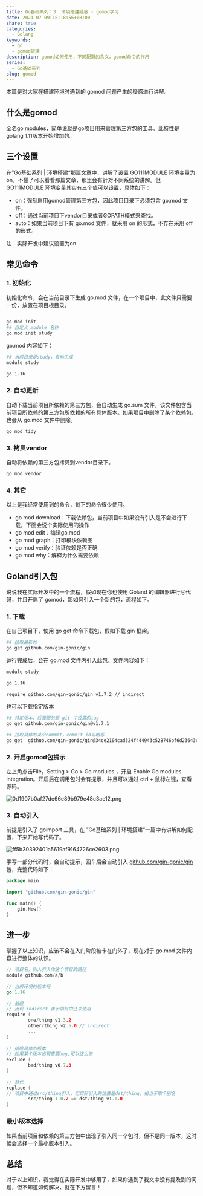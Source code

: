 ```yaml
---  
title: Go基础系列：3. 环境搭建疑惑 - gomod学习  
date: 2021-07-09T18:18:56+08:00  
share: true  
categories:  
  - Golang  
keywords:  
  - go  
  - gomod管理  
description: gomod如何使用，不同配置的含义，gomod命令的作用  
series:  
  - Go基础系列  
slug: gomod  
---  
```

  
  
本篇是对大家在搭建环境时遇到的 gomod 问题产生的疑惑进行讲解。  
  
## 什么是gomod  
  
全名go modules，简单说就是go项目用来管理第三方包的工具。此特性是 golang 1.11版本开始增加的。  
  
## 三个设置  
  
在”Go基础系列 | 环境搭建“那篇文章中，讲解了设置 GO111MODULE 环境变量为 on，不懂了可以看看那篇文章，那里会有针对不同系统的讲解。但 GO111MODULE 环境变量其实有三个值可以设置，具体如下：  
  
- on：强制启用gomod管理第三方包，因此项目目录下必须包含 go.mod 文件。  
- off：通过当前项目下vendor目录或者GOPATH模式来查找。  
- auto：如果当前项目下有 go.mod 文件，就采用 on 的形式，不存在采用 off 的形式。  
  
注：实际开发中建议设置为on  
  
## 常见命令  
  
### 1. 初始化  
  
初始化命令，会在当前目录下生成 go.mod 文件，在一个项目中，此文件只需要一份，放置在项目根目录。  
  
```bash  
  
go mod init   
## 自定义 module 名称  
go mod init study  
```  
  
go.mod 内容如下：  
  
```bash  
## 当前目录是study，自动生成  
module study  
  
go 1.16  
```  
  
### 2. 自动更新  
  
自动下载当前项目所依赖的第三方包，会自动生成 go.sum 文件，该文件包含当前项目所依赖的第三方包所依赖的所有具体版本。如果项目中删除了某个依赖包，也会从 go.mod 文件中删除。  
  
```bash  
go mod tidy  
```  
  
### 3. 拷贝vendor  
  
自动将依赖的第三方包拷贝到vendor目录下。  
  
```bash  
go mod vendor  
```  
  
### 4. 其它  
  
以上是我经常使用到的命令，剩下的命令很少使用。  
  
- go mod download：下载依赖包，当前项目中如果没有引入是不会进行下载，下面会说个实际使用的操作  
- go mod edit：编辑go.mod  
- go mod graph：打印模块依赖图  
- go mod verify：验证依赖是否正确  
- go mod why：解释为什么需要依赖  
  
## Goland引入包  
  
说说我在实际开发中的一个流程，假如现在你也使用 Goland 的编辑器进行写代码，并且开启了 gomod，那如何引入一个新的包，流程如下。  
  
### 1. 下载  
  
在自己项目下，使用 go get 命令下载包，假如下载 gin 框架。  
  
```bash  
## 拉取最新的  
go get github.com/gin-gonic/gin  
```  
  
运行完成后，会在 go.mod 文件内引入此包，文件内容如下：  
  
```bash  
module study  
  
go 1.16  
  
require github.com/gin-gonic/gin v1.7.2 // indirect  
```  
  
也可以下载指定版本  
  
```bash  
## 特定版本，后面跟的是 git 中设置的tag  
go get github.com/gin-gonic/gin@v1.7.1  
  
## 拉取具体的某个commit，commit id可略写  
go get  github.com/gin-gonic/gin@34ce2104cad324f444943c528746bf6d23643cd3  
```  
  
### 2. 开启gomod包提示  
  
左上角点击File，Setting > Go > Go modules ，开启 Enable Go modules integration。开启后在调用包时会有提示，并且可以通过 ctrl + 鼠标左键，查看源码。  
  
![0d1907b0af27de66e89b979e48c3ae12.png](/images/0d1907b0af27de66e89b979e48c3ae12.png)  
  
### 3. 自动引入  
  
前提是引入了 goimport 工具，在 ”Go基础系列 | 环境搭建“一篇中有讲解如何配置，下来开始写代码了。  
  
![ff5b30392401a5619af9164726ce2603.png](/images/ff5b30392401a5619af9164726ce2603.png)  
  
手写一部分代码时，会自动提示，回车后会自动引入 [github.com/gin-gonic/gin](http://github.com/gin-gonic/gin) 包，完整代码如下：  
  
```go  
package main  
  
import "github.com/gin-gonic/gin"  
  
func main() {  
	gin.New()  
}  
```  
  
## 进一步  
  
掌握了以上知识，应该不会在入门阶段被卡在门外了，现在对于 go.mod 文件内容进行整体的认识。  
  
```go  
// 项目名，别人引入你这个项目的路径  
module github.com/a/b  
  
// 当前环境的版本号  
go 1.16  
  
// 依赖  
// 出现 indirect 表示项目中还未使用  
require (  
        one/thing v1.3.2  
        other/thing v2.5.0 // indirect  
        ...  
)  
  
// 排除具体的版本  
// 如果某个版本出现重要bug,可以这么做  
exclude (  
        bad/thing v0.7.3  
)  
  
// 替代  
replace (  
// 项目中通过src/thing引入，但实际引入的位置是dst/thing，相当于取个别名  
        src/thing 1.0.2 => dst/thing v1.1.0  
)  
```  
  
### 最小版本选择  
  
如果当前项目和依赖的第三方包中出现了引入同一个包时，但不是同一版本，这时候会选择一个最小版本引入。  
  
## 总结  
  
对于以上知识，我觉得在实际开发中够用了，如果你遇到了我文中没有提及到的问题，但不知道如何解决，就在下方留言！